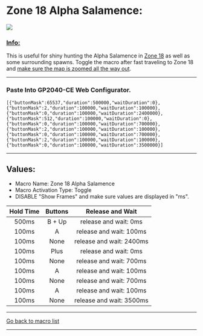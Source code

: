 # Zone 18 Alpha Salamence:

<img src="/Macro-Images/Zone_18_Alpha_Salamence.gif" />

### <ins>Info:</ins>
This is useful for shiny hunting the Alpha Salamence in [Zone 18](https://www.serebii.net/pokearth/lumiosecity/wildzone18.shtml) as well as some surrounding spawns. Toggle the macro after fast traveling to Zone 18 and [make sure the map is zoomed all the way out](https://github.com/OngoGablogian/Legends_Z-A_Macros?tab=readme-ov-file#map-zoom-info).

----

### Paste Into GP2040-CE Web Configurator.
```
[{"buttonMask":65537,"duration":500000,"waitDuration":0},{"buttonMask":2,"duration":100000,"waitDuration":100000},{"buttonMask":0,"duration":100000,"waitDuration":2400000},{"buttonMask":512,"duration":100000,"waitDuration":0},{"buttonMask":0,"duration":100000,"waitDuration":700000},{"buttonMask":2,"duration":100000,"waitDuration":100000},{"buttonMask":0,"duration":100000,"waitDuration":700000},{"buttonMask":2,"duration":100000,"waitDuration":100000},{"buttonMask":0,"duration":100000,"waitDuration":3500000}]
```

----

## Values:

* Macro Name: Zone 18 Alpha Salamence
* Macro Activation Type: Toggle
* DISABLE "Show Frames" and make sure values are displayed in "ms".

| Hold Time | Buttons | Release and Wait |
| :---: | :---: | :---: |
| 500ms | B + Up | release and wait: 0ms    |
| 100ms | A      | release and wait: 100ms  |
| 100ms | None   | release and wait: 2400ms |
| 100ms | Plus   | release and wait: 0ms    |
| 100ms | None   | release and wait: 700ms  |
| 100ms | A      | release and wait: 100ms  |
| 100ms | None   | release and wait: 700ms  |
| 100ms | A      | release and wait: 100ms  |
| 100ms | None   | release and wait: 3500ms |

----

[Go back to macro list](https://github.com/OngoGablogian/Legends_Z-A_Macros/tree/main?tab=readme-ov-file#included-macros)

----
